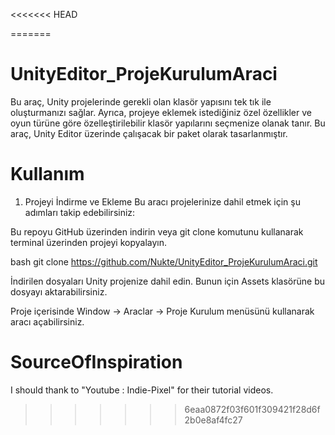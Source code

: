 <<<<<<< HEAD

=======
# UnityEditor_ProjeKurulumAraci
Bu araç, Unity projelerinde gerekli olan klasör yapısını tek tık ile oluşturmanızı sağlar. Ayrıca, projeye eklemek istediğiniz özel özellikler ve oyun türüne göre özelleştirilebilir klasör yapılarını seçmenize olanak tanır. Bu araç, Unity Editor üzerinde çalışacak bir paket olarak tasarlanmıştır.

# Kullanım
1. Projeyi İndirme ve Ekleme
Bu aracı projelerinize dahil etmek için şu adımları takip edebilirsiniz:

Bu repoyu GitHub üzerinden indirin veya git clone komutunu kullanarak terminal üzerinden projeyi kopyalayın.

bash
git clone https://github.com/Nukte/UnityEditor_ProjeKurulumAraci.git

İndirilen dosyaları Unity projenize dahil edin. Bunun için Assets klasörüne bu dosyayı aktarabilirsiniz.

Proje içerisinde Window -> Araclar -> Proje Kurulum menüsünü kullanarak aracı açabilirsiniz.


# SourceOfInspiration
I should thank to "Youtube : Indie-Pixel" for their tutorial videos.
>>>>>>> 6eaa0872f03f601f309421f28d6f2b0e8af4fc27
